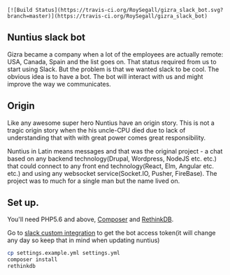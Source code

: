 `[![Build Status](https://travis-ci.org/RoySegall/gizra_slack_bot.svg?branch=master)](https://travis-ci.org/RoySegall/gizra_slack_bot)
`
## Nuntius slack bot
Gizra became a company when a lot of the employees are actually remote: USA, 
Canada, Spain and the list goes on. That status required from us to start using 
Slack. But the problem is that we wanted slack to be cool. The obvious idea is 
to have a bot. The bot will interact with us and might improve the way we 
communicates.

## Origin
Like any awesome super hero Nuntius have an origin story. This is not a tragic 
origin story when the his uncle-CPU died due to lack of understanding that with 
with great power comes great responsibility.

Nuntius in Latin means messages and that was the original project - a chat based
on any backend technology(Drupal, Wordpress, NodeJS etc. etc.) that could 
connect to any front end technology(React, Elm, Angular etc. etc.) and using any 
websocket service(Socket.IO, Pusher, FireBase). The project was to much for a 
single man but the name lived on.

## Set up.
You'll need PHP5.6 and above, [Composer](http://getcomposer.org) and 
[RethinkDB](http://rethinkdb.com).

Go to [slack custom integration](https://gizrateam.slack.com/apps/A0F7YS25R-bots)
to get the bot access token(it will change any day so keep that in mind when updating nuntius)

```bash
cp settings.example.yml settings.yml
composer install
rethinkdb
```
